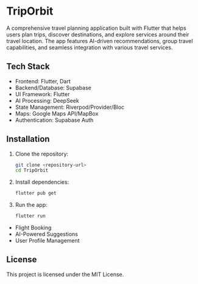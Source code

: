 # TripOrbit

A comprehensive travel planning application built with Flutter that helps users plan trips, discover destinations, and explore services around their travel location. The app features AI-driven recommendations, group travel capabilities, and seamless integration with various travel services.

## Tech Stack
- Frontend: Flutter, Dart
- Backend/Database: Supabase
- UI Framework: Flutter
- AI Processing: DeepSeek
- State Management: Riverpod/Provider/Bloc
- Maps: Google Maps API/MapBox
- Authentication: Supabase Auth

## Installation

1. Clone the repository:
   ```bash
   git clone <repository-url>
   cd TripOrbit
   ```

2. Install dependencies:
   ```bash
   flutter pub get
   ```

3. Run the app:
   ```bash
   flutter run
   ```

- Flight Booking
- AI-Powered Suggestions
- User Profile Management

## License
This project is licensed under the MIT License.
